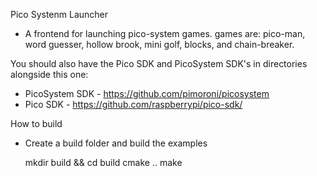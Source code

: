 Pico Systenm Launcher

- A frontend for launching pico-system games. games are: pico-man, word guesser, hollow brook, mini golf, blocks, and chain-breaker.


You should also have the Pico SDK and PicoSystem SDK's in directories alongside this one:

- PicoSystem SDK - https://github.com/pimoroni/picosystem
- Pico SDK - https://github.com/raspberrypi/pico-sdk/


How to build
	
- Create a build folder and build the examples
	
	mkdir build && cd build
	cmake ..
	make
